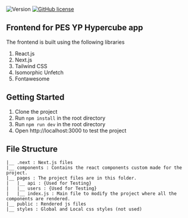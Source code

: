 ![Version](https://img.shields.io/badge/version-1.0.0-blue) [![GitHub license](https://img.shields.io/badge/license-MIT-green.svg)](https://github.com/hxri/hypercube)

## Frontend for PES YP Hypercube app
The frontend is built using the following libraries
1. React.js
2. Next.js
3. Tailwind CSS
4. Isomorphic Unfetch
5. Fontawesome

## Getting Started
1. Clone the project
2. Run `npm install` in the root directory
3. Run `npm run dev` in the root directory
4. Open http://localhost:3000 to test the project

## File Structure
```
|__ .next : Next.js files
|__ components : Contains the react components custom made for the project.
|__ pages : The project files are in this folder.
|   |__ api : {Used for Testing}
|   |__ users : {Used for Testing}
|   |__ index.js : Main file to modify the project where all the components are rendered.
|__ public : Rendered js files
|__ styles : Global and Local css styles (not used)
```